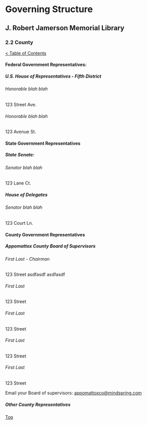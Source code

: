 [0]: ../README.md
[2.2]: county.md

# Governing Structure
## J. Robert Jamerson Memorial Library
### 2.2 County
[< Table of Contents][0]

#### Federal Government Representatives:

##### U.S. House of Representatives - Fifth District

###### Honorable blah blah
123 Street Ave.

###### Honorable blah blah
123 Avenue St.

#### State Government Representatives

##### State Senate:

###### Senator blah blah
123 Lane Ct.

##### House of Delegates

###### Senator blah blah
123 Court Ln.

#### County Government Representatives

##### Appomattox County Board of Supervisors

###### First Last - Chairman

123 Street
asdfasdf
asdfasdf

###### First Last
123 Street

###### First Last
123 Street

###### First Last
123 Street

###### First Last
123 Street

Email your Board of supervisors: appomattoxco@mindspring.com

##### Other County Representatives



[Top][2.2]